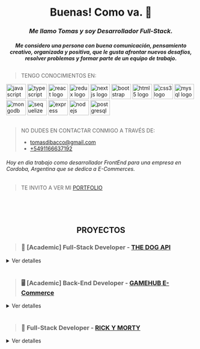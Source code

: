 **<h1 align="center">Buenas! Como va. 🧉</h1>**


*<h3 align="center">Me llamo Tomas y soy Desarrollador Full-Stack.</h3>*
*<h4 align="center">Me considero una persona con buena comunicación, pensamiento creativo, organizada y positiva, que le gusta afrontar nuevos desafíos, resolver problemas y formar parte de un equipo de trabajo.</h4>*

##
 
>  TENGO CONOCIMIENTOS EN:
<div align="left">
    <img src="https://cdn.jsdelivr.net/gh/devicons/devicon/icons/javascript/javascript-original.svg" height="40" width="52" alt="javascript logo"  />
    <img src="https://cdn.jsdelivr.net/gh/devicons/devicon/icons/typescript/typescript-original.svg" height="40" width="52" alt="typescript logo"  />
    <img src="https://cdn.jsdelivr.net/gh/devicons/devicon/icons/react/react-original.svg" height="40" width="52" alt="react logo"  />
    <img src="https://cdn.jsdelivr.net/gh/devicons/devicon/icons/redux/redux-original.svg" height="40" width="52" alt="redux logo"  />
    <img src="https://cdn.jsdelivr.net/gh/devicons/devicon/icons/nextjs/nextjs-original.svg" height="40" width="52" alt="nextjs logo"  />
    <img src="https://cdn.jsdelivr.net/gh/devicons/devicon/icons/bootstrap/bootstrap-original.svg" height="40" width="52" alt="bootstrap logo"  />
    <img src="https://cdn.jsdelivr.net/gh/devicons/devicon/icons/html5/html5-original.svg" height="40" width="52" alt="html5 logo"  />
    <img src="https://cdn.jsdelivr.net/gh/devicons/devicon/icons/css3/css3-original.svg" height="40" width="52" alt="css3 logo"  />
    <img src="https://cdn.jsdelivr.net/gh/devicons/devicon/icons/mysql/mysql-original.svg" height="40" width="52" alt="mysql logo"  />
    <img src="https://cdn.jsdelivr.net/gh/devicons/devicon/icons/mongodb/mongodb-original.svg" height="40" width="52" alt="mongodb logo"  />
    <img src="https://cdn.jsdelivr.net/gh/devicons/devicon/icons/sequelize/sequelize-original.svg" height="40" width="52" alt="sequelize logo"  />
    <img src="https://cdn.jsdelivr.net/gh/devicons/devicon/icons/express/express-original.svg" height="40" width="52" alt="express logo"  /> 
    <img src="https://cdn.jsdelivr.net/gh/devicons/devicon/icons/nodejs/nodejs-original.svg" height="40" width="52" alt="nodejs logo"  />
    <img src="https://cdn.jsdelivr.net/gh/devicons/devicon/icons/postgresql/postgresql-original.svg" height="40" width="52" alt="postgresql logo"  />
</div>

##

>  NO DUDES EN CONTACTAR CONMIGO A TRAVÉS DE:
>
>  +   [tomasdibacco@gmail.com](mailto:tomasdibacco@gmail.com)
>  +   [+5491166637192](https://wa.me/541166637192)

###### *Hoy en dia trabajo como desarrollador FrontEnd para una empresa en Cordoba, Argentina que se dedica a E-Commerces.*
 
##

>  TE INVITO A VER MI [PORTFOLIO](https://portfolio-tomas-di-bacco.vercel.app/)

##

</br></br>

<h2 align="center">PROYECTOS</h2>

>  ### 🐶 [Academic] Full-Stack Developer - [THE DOG API](https://app-dogs-tomas-di-bacco.vercel.app/) 

<details>
<summary>Ver detalles</summary>
 
</br>

<img align="right" width="300" height="160" src="https://github.com/Tdibacco17/App-Proyecto-Individual-/blob/main/Imagenes/apiDog.jpg">

>  ##### Proyecto individual
> 
>  Es una aplicación de página única, basada en una api de perros "The Dog API" con el fin de aplicar los conocimientos aprendidos en el Bootcamp realizando diferentes funcionalidades.
>  
>  +  Desarrollo del BackEnd con Javascript, consumiendo datos desde una API, manejo de sistema CRUD y modelado de la base de datos con Node.Js y PostgreSQL.
>  +  Desarrollo del FrontEnd con Javascript, modelado y creación de componentes responsive en React utilizando Redux.

---
 
</details>


</br>

>  ### 🖥️ [Academic] Back-End Developer - [GAMEHUB E-Commerce](https://gamehub-chi.vercel.app/)

<details>
<summary>Ver detalles</summary>
 
</br>

<img align="right" width="300" height="160" src="https://github.com/Tdibacco17/App-Proyecto-Grupal-/blob/main/Imagenes/gamehub.jpg">

>  ##### Proyecto grupal
>
>  GameHub es una aplicación web que ha sido pensada para la compra y venta de productos de computación.
Cuenta con las siguientes características: Carrito de compras, custom PC builder, wishlist, filtrado y paginado de productos, implementación de mercado pago y registro de usuarios. La pagina cuenta con distintos roles para su navegación, "User" para la compra de productos, "Admin" para llevar un control de las ventas, el stock y usuarios. Y "Owner" como dueño de la misma.
> 
> +  Desarrollo del BackEnd con Javascript, metodología de trabajo tipo scrum. Modelado de la base de datos con Node.Js y Mongoose, manejo de sistema CRUD y seguridad de datos con deploy en MongoDB.
> +  Desarrollo del FrontEnd con Javascript, metodologia de trabajo tipo scrum. Creación de componentes en React.

---

</details>

</br>

>  ### 🧪 Full-Stack Developer - [RICK Y MORTY](https://rick-y-morty-tomas-di-bacco.vercel.app/)

<details>
<summary>Ver detalles</summary>
 
</br>

<img align="right" width="300" height="160" src="https://github.com/Tdibacco17/Rick-y-Morty/blob/main/Imagenes/rickYmorty.png">

>  ##### Proyecto individual
>  
>  Es una aplicación de página única, basada en la api de rick y morty "The Rick and Morty API" con el fin de repasar los conocimientos aprendidos
   en el Bootcamp realizando diferentes funcionalidades.
>
> +  Desarrollo del BackEnd con Javascript, consumiendo datos desde una API, manejo de sistema CRUD y modelado de la base de datos con Node.Js y PostgreSQL. 
> +  Desarrollo del FrontEnd con Javascript, modelado y creación de componentes responsive en React utilizando Redux.

---

</details>
